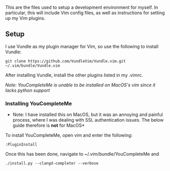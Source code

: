 This are the files used to setup a development environment for myself.
In particular, this will include Vim config files, as well as instructions
for setting up my Vim plugins.

## Setup

I use Vundle as my plugin manager for Vim, so use the following to install
Vundle:

```git clone https://github.com/VundleVim/Vundle.vim.git ~/.vim/bundle/Vundle.vim```

After installing Vundle, install the other plugins listed in my .vimrc.

*Note: YouCompleteMe is unable to be installed on MacOS's vim since it lacks
python support*

### Installing YouCompleteMe

* Note: I have installed this on MacOS, but it was an annoying and painful
process, where I was dealing with SSL authentication issues. The below guide
therefore is **not** for MacOS*

To install YouCompleteMe, open vim and enter the following:

```:PluginInstall```

Once this has been done, navigate to ~/.vim/bundle/YouCompleteMe and 

```./install.py --clangd-completer --verbose```

